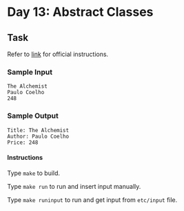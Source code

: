 # Day 13: Abstract Classes

## Task

Refer to [link](https://www.hackerrank.com/challenges/30-abstract-classes) for official instructions.

### Sample Input

```
The Alchemist
Paulo Coelho
248
```

### Sample Output

```
Title: The Alchemist
Author: Paulo Coelho
Price: 248
```

#### Instructions

Type `make` to build.

Type `make run` to run and insert input manually.

Type `make runinput` to run and get input from `etc/input` file.